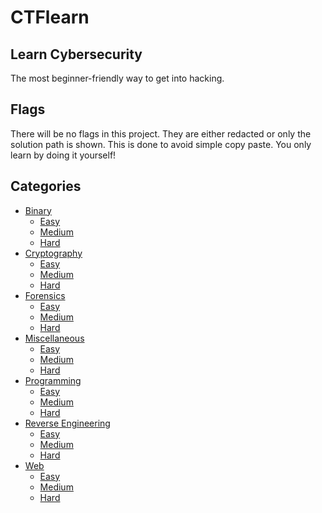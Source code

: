 # CTFlearn

## Learn Cybersecurity
The most beginner-friendly way to get into hacking.

## Flags

There will be no flags in this project. They are either redacted or only the solution path is shown. This is done to avoid simple copy paste.
You only learn by doing it yourself!

## Categories

* [Binary](/Binary/)
    * [Easy](/Binary/Easy/)
    * [Medium](/Binary/Medium/)
    * [Hard](/Binary/Hard/)
* [Cryptography](/Cryptography/)
    * [Easy](/Cryptography/Easy/)
    * [Medium](/Cryptography/Medium/)
    * [Hard](/Cryptography/Hard/)
* [Forensics](/Forensics/)
    * [Easy](/Forensics/Easy/)
    * [Medium](/Forensics/Medium/)
    * [Hard](/Forensics/Hard/)
* [Miscellaneous](/Miscellaneous/)
    * [Easy](/Miscellaneous/Easy/)
    * [Medium](/Miscellaneous/Medium/)
    * [Hard](/Miscellaneous/Hard/)
* [Programming](/Programming/)
    * [Easy](/Programming/Easy/)
    * [Medium](/Programming/Medium/)
    * [Hard](/Programming/Hard/)
* [Reverse Engineering](/Reverse%20Engineering/)
    * [Easy](/Reverse%20Engineering/Easy/)
    * [Medium](/Reverse%20Engineering/Medium/)
    * [Hard](/Reverse%20Engineering/Hard/)
* [Web](/Web/)
    * [Easy](/Web/Easy/)
    * [Medium](/Web/Medium/)
    * [Hard](/Web/Hard/)